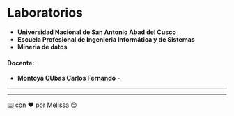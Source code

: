 # Laboratorios
- **Universidad Nacional de San Antonio Abad del Cusco**
- **Escuela Profesional de Ingenieria Informática y de Sistemas**
- **Mineria de datos**
#### **Docente**:
- **Montoya CUbas Carlos Fernando** -
---

---
⌨️ con ❤️ por [Melissa](https://github.com/melissaespejo) 😊
